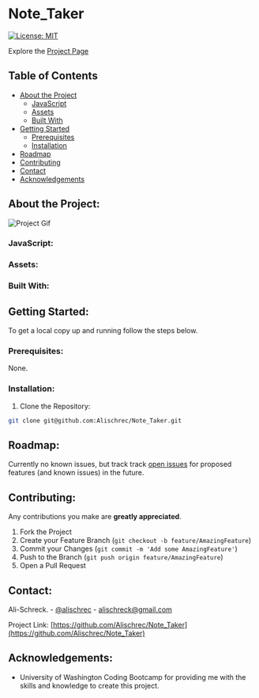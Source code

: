 # Note_Taker

[![License: MIT](https://img.shields.io/badge/License-MIT-yellow.svg)](https://opensource.org/licenses/MIT)

Explore the [Project Page](https://github.com/Alischrec/Note_Taker)

## Table of Contents

* [About the Project](#about-the-project)
  * [JavaScript](#JavaScript)
  * [Assets](#Assets)
  * [Built With](#built-with)
* [Getting Started](#getting-started)
  * [Prerequisites](#prerequisites)
  * [Installation](#installation)
* [Roadmap](#roadmap)
* [Contributing](#contributing)
* [Contact](#contact)
* [Acknowledgements](#acknowledgements)

## About the Project:
<!-- The focus of this project was to build a Node CLI that takes in information about employees and generates an HTML webpage that displays summaries for each person. This project also focused on utilizing the Node Jest package for testing purposes.  -->

![Project Gif](images/gif.gif)

### JavaScript:
<!-- * [index.js](https://github.com/Alischrec/Note_Taker/blob/main/app.js) -->

### Assets:
<!-- * [Library](https://github.com/Alischrec/Note_Taker/tree/main/lib)
* [Templates](https://github.com/Alischrec/Note_Taker/tree/main/templates)
* [Tests](https://github.com/Alischrec/Note_Taker/tree/main/test) -->

### Built With:
<!-- * This app is build upon [Node.js](https://nodejs.org/en/), [Jest](https://jestjs.io/), and the [Inquirer package](https://www.npmjs.com/package/inquirer) -->

## Getting Started:
To get a local copy up and running follow the steps below.

### Prerequisites:
None.

### Installation:
1. Clone the Repository:
```sh
git clone git@github.com:Alischrec/Note_Taker.git
```

## Roadmap:
Currently no known issues, but track track [open issues](https://github.com/Alischrec/Note_Taker/issues ) for proposed features (and known issues) in the future.


## Contributing:
Any contributions you make are **greatly appreciated**.

1. Fork the Project
2. Create your Feature Branch (`git checkout -b feature/AmazingFeature`)
3. Commit your Changes (`git commit -m 'Add some AmazingFeature'`)
4. Push to the Branch (`git push origin feature/AmazingFeature`)
5. Open a Pull Request

## Contact:
Ali-Schreck. - [@alischrec](https://www.instagram.com/alischrec) - alischreck@gmail.com

Project Link: [https://github.com/Alischrec/Note_Taker](https://github.com/Alischrec/Note_Taker)

## Acknowledgements: 
* University of Washington Coding Bootcamp for providing me with the skills and knowledge to create this project. 